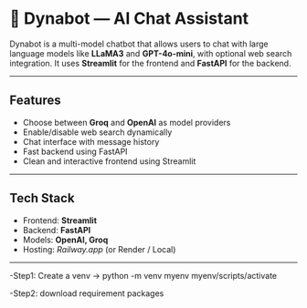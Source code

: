 # 🤖 Dynabot — AI Chat Assistant

Dynabot is a multi-model chatbot that allows users to chat with large language models like **LLaMA3** and **GPT-4o-mini**, with optional web search integration. It uses **Streamlit** for the frontend and **FastAPI** for the backend.

---

##  Features

-  Choose between **Groq** and **OpenAI** as model providers
-  Enable/disable web search dynamically
-  Chat interface with message history
-  Fast backend using FastAPI
-  Clean and interactive frontend using Streamlit

---

## Tech Stack

- Frontend: **Streamlit**
- Backend: **FastAPI**
- Models: **OpenAI, Groq**
- Hosting: *Railway.app* (or Render / Local)

---

-Step1: Create a venv
-> python -m venv myenv
myenv/scripts/activate

-Step2: download requirement packages



